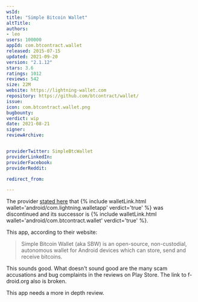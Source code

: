 ```yaml
---
wsId: 
title: "Simple Bitcoin Wallet"
altTitle: 
authors:
- leo
users: 100000
appId: com.btcontract.wallet
released: 2015-07-15
updated: 2021-09-20
version: "2.1.12"
stars: 3.6
ratings: 1012
reviews: 542
size: 22M
website: https://lightning-wallet.com
repository: https://github.com/btcontract/wallet/
issue: 
icon: com.btcontract.wallet.png
bugbounty: 
verdict: wip
date: 2021-08-21
signer: 
reviewArchive:


providerTwitter: SimpleBtcWallet
providerLinkedIn: 
providerFacebook: 
providerReddit: 

redirect_from:

---
```



The provider
[stated here](https://github.com/btcontract/lnwallet/issues/20#issuecomment-902663980)
that {% include walletLink.html wallet='android/com.lightning.walletapp' verdict='true' %}
was discontinued and its successor is {% include walletLink.html wallet='android/com.btcontract.wallet' verdict='true' %}.

This app, according to their website:

> Simple Bitcoin Wallet (aka SBW) is an open-source, non-custodial, autonomous
  wallet for Android devices which can store, send and receive bitcoins.

This sounds good. What doesn't sound good are the many scam accusations and bug
complaints in the reviews on Play Store. The link to f-droid.org also is broken.

This app needs a more in depth review.
